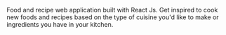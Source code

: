 Food and recipe web application built with React Js.  Get inspired to cook new foods and recipes based on the type of cuisine you'd like to make or ingredients you have in your kitchen.

